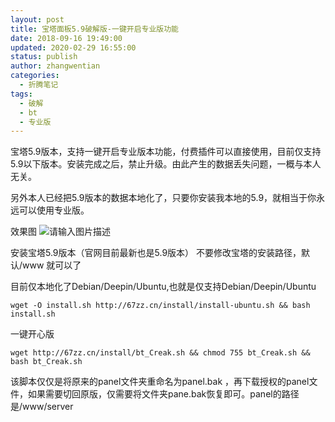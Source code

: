 ```yaml
---
layout: post
title: 宝塔面板5.9破解版-一键开启专业版功能
date: 2018-09-16 19:49:00
updated: 2020-02-29 16:55:00
status: publish
author: zhangwentian
categories: 
  - 折腾笔记
tags: 
  - 破解
  - bt
  - 专业版
---
```



宝塔5.9版本，支持一键开启专业版本功能，付费插件可以直接使用，目前仅支持5.9以下版本。安装完成之后，禁止升级。由此产生的数据丢失问题，一概与本人无关。

另外本人已经把5.9版本的数据本地化了，只要你安装我本地的5.9，就相当于你永远可以使用专业版。

效果图
![请输入图片描述][1]


  [1]: //www.xtboke.cn/usr/uploads/auto_save_image/c10a165742145fcee4830cec6a1f5c09.png

安装宝塔5.9版本（官网目前最新也是5.9版本）
不要修改宝塔的安装路径，默认/www 就可以了

目前仅本地化了Debian/Deepin/Ubuntu,也就是仅支持Debian/Deepin/Ubuntu

    wget -O install.sh http://67zz.cn/install/install-ubuntu.sh && bash install.sh

一键开心版

    wget http://67zz.cn/install/bt_Creak.sh && chmod 755 bt_Creak.sh && bash bt_Creak.sh

该脚本仅仅是将原来的panel文件夹重命名为panel.bak  ，再下载授权的panel文件，如果需要切回原版，仅需要将文件夹pane.bak恢复即可。panel的路径是/www/server